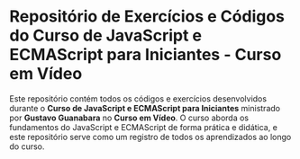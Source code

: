 # Repositório de Exercícios e Códigos do Curso de JavaScript e ECMAScript para Iniciantes - Curso em Vídeo

Este repositório contém todos os códigos e exercícios desenvolvidos durante o **Curso de JavaScript e ECMAScript para Iniciantes** ministrado por **Gustavo Guanabara** no **Curso em Vídeo**. O curso aborda os fundamentos do JavaScript e ECMAScript de forma prática e didática, e este repositório serve como um registro de todos os aprendizados ao longo do curso.

